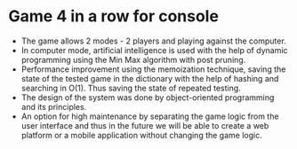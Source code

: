 # Game 4 in a row for console

* The game allows 2 modes - 2 players and playing against the computer.
* In computer mode, artificial intelligence is used with the help of dynamic programming using the Min Max algorithm with post pruning.
* Performance improvement using the memoization technique, saving the state of the tested game in the dictionary with the help of hashing and searching in O(1). Thus saving the state of repeated testing.
* The design of the system was done by object-oriented programming and its principles.
* An option for high maintenance by separating the game logic from the user interface and thus in the future we will be able to create a web platform or a mobile application without changing the game logic.
